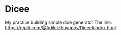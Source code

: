 # Dicee
My practice building simple dice generator
The link: https://replit.com/@AdiletZhusupov/Dicee#index.html

